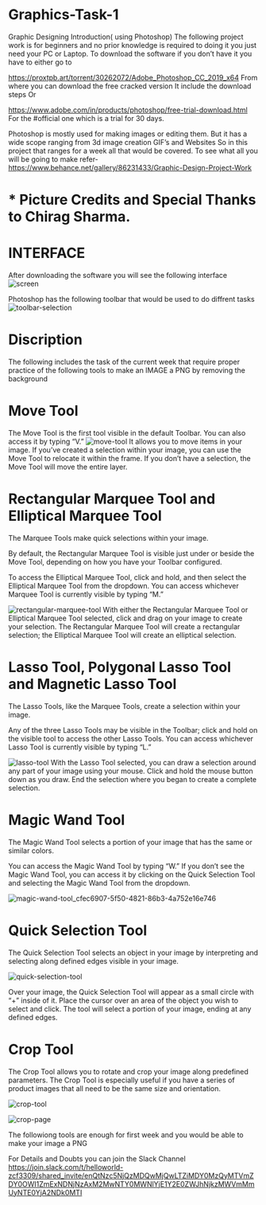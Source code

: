 # Graphics-Task-1
Graphic Designing Introduction( using Photoshop)
The following project work is for beginners and no prior knowledge is required to doing it you just need your PC or Laptop.
To download the software if you don’t have it you have to either go to

https://proxtpb.art/torrent/30262072/Adobe_Photoshop_CC_2019_x64
From where you can download the free cracked version It include the download steps
Or

https://www.adobe.com/in/products/photoshop/free-trial-download.html
For the #official one which is a trial for 30 days.

Photoshop is mostly used for making images or editing them. But it has a wide scope ranging from 3d image creation GIF’s and Websites
So in this project that ranges for a week all that would be covered.
To see what all you will be going to make refer-https://www.behance.net/gallery/86231433/Graphic-Design-Project-Work

# * Picture Credits and Special Thanks to Chirag Sharma.

# INTERFACE

After downloading the software you will see the following interface
![screen](https://user-images.githubusercontent.com/31994579/65968690-2be73e80-e481-11e9-8e84-fdb775362fe3.png)

Photoshop has the following toolbar that would be used to do diffrent tasks
![toolbar-selection](https://user-images.githubusercontent.com/31994579/65968997-ad3ed100-e481-11e9-9d75-fb43dce01cdf.jpg)
# Discription
The following includes the task of the current week that require proper practice of the following tools to make an IMAGE a PNG by removing the background
# Move Tool
The Move Tool is the first tool visible in the default Toolbar. You can also access it by typing “V.”
![move-tool](https://user-images.githubusercontent.com/31994579/65969149-e8410480-e481-11e9-9a6d-1227f3355397.jpg)
It allows you to move items in your image. If you’ve created a selection within your image, you can use the Move Tool to relocate it within the frame. If you don’t have a selection, the Move Tool will move the entire layer.

# Rectangular Marquee Tool and Elliptical Marquee Tool
The Marquee Tools make quick selections within your image.

By default, the Rectangular Marquee Tool is visible just under or beside the Move Tool, depending on how you have your Toolbar configured.

To access the Elliptical Marquee Tool, click and hold, and then select the Elliptical Marquee Tool from the dropdown. You can access whichever Marquee Tool is currently visible by typing “M.”

![rectangular-marquee-tool](https://user-images.githubusercontent.com/31994579/65969348-41a93380-e482-11e9-8d35-bfecc6f3eb4a.jpg)
With either the Rectangular Marquee Tool or Elliptical Marquee Tool selected, click and drag on your image to create your selection. The Rectangular Marquee Tool will create a rectangular selection; the Elliptical Marquee Tool will create an elliptical selection.

# Lasso Tool, Polygonal Lasso Tool and Magnetic Lasso Tool
The Lasso Tools, like the Marquee Tools, create a selection within your image.

Any of the three Lasso Tools may be visible in the Toolbar; click and hold on the visible tool to access the other Lasso Tools. You can access whichever Lasso Tool is currently visible by typing “L.”

![lasso-tool](https://user-images.githubusercontent.com/31994579/65969449-6a312d80-e482-11e9-9905-99ce7a22518f.jpg)
With the Lasso Tool selected, you can draw a selection around any part of your image using your mouse. Click and hold the mouse button down as you draw. End the selection where you began to create a complete selection. 

# Magic Wand Tool
The Magic Wand Tool selects a portion of your image that has the same or similar colors.

You can access the Magic Wand Tool by typing “W.” If you don’t see the Magic Wand Tool, you can access it by clicking on the Quick Selection Tool and selecting the Magic Wand Tool from the dropdown.

![magic-wand-tool_cfec6907-5f50-4821-86b3-4a752e16e746](https://user-images.githubusercontent.com/31994579/65969541-951b8180-e482-11e9-91ca-f8d48da54e6d.jpg)

# Quick Selection Tool
The Quick Selection Tool selects an object in your image by interpreting and selecting along defined edges visible in your image.

![quick-selection-tool](https://user-images.githubusercontent.com/31994579/65969631-bed4a880-e482-11e9-916e-9a58c125a410.jpg)

Over your image, the Quick Selection Tool will appear as a small circle with “+” inside of it. Place the cursor over an area of the object you wish to select and click. The tool will select a portion of your image, ending at any defined edges.

# Crop Tool
The Crop Tool allows you to rotate and crop your image along predefined parameters. The Crop Tool is especially useful if you have a series of product images that all need to be the same size and orientation.

![crop-tool](https://user-images.githubusercontent.com/31994579/65969741-ec215680-e482-11e9-8fea-36698178a6be.jpg)

![crop-page](https://user-images.githubusercontent.com/31994579/65969773-f8a5af00-e482-11e9-857a-06449235deeb.jpg)

The followiong tools are enough for first week and you would be able to make your image a PNG

For Details and Doubts you can join the Slack Channel  https://join.slack.com/t/helloworld-zcf3309/shared_invite/enQtNzc5NjQzMDQwMjQwLTZiMDY0MzQyMTVmZDY0OWI1ZmExNDNjNzAxM2MwNTY0MWNlYjE1Y2E0ZWJhNjkzMWVmMmUyNTE0YjA2NDk0MTI
